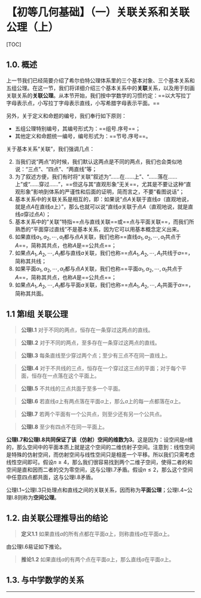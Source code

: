 # 【初等几何基础】（一）关联关系和关联公理（上）

[TOC]

## 1.0. 概述

上一节我们已经简要介绍了希尔伯特公理体系里的三个基本对象、三个基本关系和五组公理。在这一节，我们将详细介绍三个基本关系中的**关联**关系，以及用于刻画关联关系的**关联公理**。从本节开始，我们按中学数学的习惯约定：==以大写拉丁字母表示点，小写拉丁字母表示直线，小写希腊字母表示平面。==

另外，关于定义和命题的编号，我们奉行如下原则：

- 五组公理特别编号，其编号形式为：==组号.序号==；
- 其他定义和命题统一编号，编号形式为：==节号.序号==。

关于基本关系“关联”，我们强调几点：

2. 当我们说“两点”的时候，我们默认这两点是不同的两点，我们也会类似地说：“三点”、“四点”、“两直线”等；
2. 为了叙述方便，我们有时将“关联”叙述为“……在……上”、“……落在……上”或“……穿过……”，==但这与其“直观形象”无关==，尤其是不要让这种“直观形象”影响到体系的严谨性和后面的证明，简而言之，不要“看图说话”；
3. 基本关系中的关联关系是相互的，即：如果说“点$A$关联于直线$a$（直观地说，就是点$A$在直线$a$上）”，那么也就可以说“直线$a$关联于点$A$（直观地说，就是直线$a$穿过点$A$）；
4. 基本关系中的“关联”特指==点与直线关联==或==点与平面关联==，而我们所熟悉的“平面穿过直线”不是基本关系，因为它可以用基本概念定义出来。
5. 如果直线$a_1,a_2,\cdots,a_t$都与点$A$关联，我们也称==直线$a_1,a_2,\cdots,a_t$共点于$A$==，简称其共点，也称$A$是==公共点==；
6. 如果点$A_1,A_2,\cdots,A_t$都与直线$a$关联，我们也称==点$A_1,A_2,\cdots,A_t$共线于$a$==，简称其共线；
7. 如果平面$\alpha_1,\alpha_2,\cdots,\alpha_t$都与点$A$关联，我们也称==平面$\alpha_1,\alpha_2,\cdots,\alpha_t$共点于$A$==，简称其共点，也称$A$是==公共点==；
8. 如果点$A_1,A_2,\cdots,A_t$都与平面$\alpha$关联，我们也称==点$A_1,A_2,\cdots,A_t$共面于$\alpha$==，简称其共面。

## 1.1 第I组 关联公理

> **公理I.1**  对于不同的两点，恒存在一条穿过这两点的直线。

> **公理I.2**  对于不同的两点，至多存在一条穿过这两点的直线。

> **公理I.3**  每条直线至少穿过两个点；至少有三点不在同一直线上。

> **公理I.4**  对于不共线的三点，恒存在一个穿过这三点的平面；对于每个平面，恒存在一点落在这个平面上。

> **公理I.5**  不共线的三点共面于至多一个平面。

> **公理I.6**  若直线$a$上有两点落在平面$\alpha$上，那么$a$上的每一点都落在$\alpha$上。

> **公理I.7**  若两个平面有一个公共点，则至少还有另一个公共点。

> **公理I.8**  至少有四点不在同一平面上。

**公理I.7和公理I.8共同保证了该（仿射）空间的维数为3**。这是因为：设空间是$n$维的，那么空间中的平面本质上就是这个空间的二维仿射子空间。注意到：线性空间是特殊的仿射空间，而仿射空间与线性空间只是相差一个平移。所以我们只需考虑线性空间即可。假设$n\ge4$，那么我们很容易找到两个二维子空间，使得二者的和空间是直和因而二者的交为零空间，这与公理I.7矛盾。假设$n\le2$，那么这个空间中任意四点都共面，这与公理I.8矛盾。

公理I.1~公理I.3只处理点和直线之间的关联关系，因而称为**平面公理**；公理I.4~公理I.8则称为**空间公理**。

## 1.2. 由关联公理推导出的结论

> **定义1.1** 如果直线$a$的所有点都在平面$\alpha$上，则称直线$a$在平面$\alpha$上。

由公理I.6易证如下推论。

> **推论1.2** 如果直线$a$的有两个点在平面$\alpha$上，那么直线$a$在平面$\alpha$上。



## 1.3. 与中学数学的关系



---